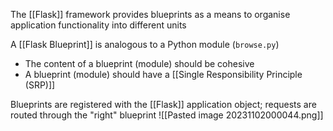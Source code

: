 The [[Flask]] framework provides blueprints as a means to organise application functionality into different units

A [[Flask Blueprint]] is analogous to a Python module (`browse.py`)
- The content of a blueprint (module) should be cohesive
- A blueprint (module) should have a [[Single Responsibility Principle (SRP)]]

Blueprints are registered with the [[Flask]] application object; requests are routed through the "right" blueprint
	![[Pasted image 20231102000044.png]]